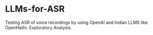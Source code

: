 # LLMs-for-ASR
Testing ASR of voice recordings by using OpenAI and Indian LLMS like OpenHathi. Exploratory Analysis.
